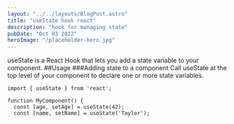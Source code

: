 ```yaml
---
layout: "../../layouts/BlogPost.astro"
title: "useState hook react"
description: "hook for managing state"
pubDate: "Oct 03 2022"
heroImage: "/placeholder-hero.jpg"
---
```


useState is a React Hook that lets you add a state variable to your component.
##Usage
###Adding state to a component
Call useState at the top level of your component to declare one or more state variables.

```
import { useState } from 'react';

function MyComponent() {
  const [age, setAge] = useState(42);
  const [name, setName] = useState('Taylor');
```
